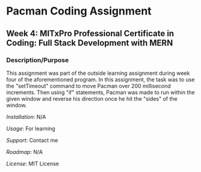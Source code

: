 # Pacman Coding Assignment
## Week 4: MITxPro Professional Certificate in Coding: Full Stack Development with MERN

### Description/Purpose
This assignment was part of the outside learning assignment during week four of the aforementioned program. In this assignment, the task was to use the "setTimeout" command to move Pacman over 200 millisecond increments. Then using "if" statements, Pacman was made to run within the given window and reverse his direction once he hit the "sides" of the window. 

*Installation*: N/A

*Usage*: For learning

*Support*: Contact me

*Roadmap*: N/A

*License*: MIT License 
